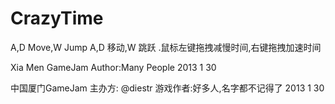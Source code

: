 CrazyTime
=========
A,D Move,W Jump
A,D 移动,W 跳跃 .鼠标左键拖拽减慢时间,右键拖拽加速时间

Xia Men GameJam
Author:Many People
2013 1 30

中国厦门GameJam 
主办方: @diestr
游戏作者:好多人,名字都不记得了
2013 1 30
